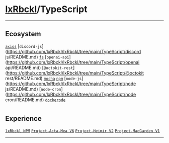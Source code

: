 # [lxRbckl](https://github.com/lxRbckl/lxRbckl/tree/main)/TypeScript

---
## Ecosystem
[`axios`](https://github.com/lxRbckl/lxRbckl/tree/main/TypeScript/axios/README.md) [`discord-js`](https://github.com/lxRbckl/lxRbckl/tree/main/TypeScript/discord js/README.md) [`fs`](https://github.com/lxRbckl/lxRbckl/tree/main/TypeScript/fs/README.md) [`openai-api`](https://github.com/lxRbckl/lxRbckl/tree/main/TypeScript/openai api/README.md) [`@octokit-rest`](https://github.com/lxRbckl/lxRbckl/tree/main/TypeScript/@octokit rest/README.md) [`mocha`](https://github.com/lxRbckl/lxRbckl/tree/main/TypeScript/mocha/README.md) [`npm`](https://github.com/lxRbckl/lxRbckl/tree/main/TypeScript/npm/README.md) [`node-js`](https://github.com/lxRbckl/lxRbckl/tree/main/TypeScript/node js/README.md) [`node-cron`](https://github.com/lxRbckl/lxRbckl/tree/main/TypeScript/node cron/README.md) [`dockerode`](https://github.com/lxRbckl/lxRbckl/tree/main/TypeScript/dockerode/README.md)

# 

## Experience
[`lxRbckl NPM`](https://github.com/lxRbckl/lxRbckl/blob/NPM/README.md) [`Project-Acta-Mea V6`](https://github.com/lxRbckl/Project-Acta-Mea/blob/V6/README.md) [`Project-Heimir V2`](https://github.com/lxRbckl/Project-Heimir/blob/V2/README.md) [`Project-MadGarden V1`](https://github.com/lxRbckl/Project-MadGarden/blob/V1/README.md)

---
